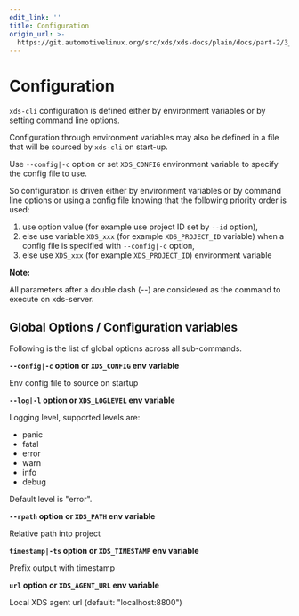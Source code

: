 ```yaml
---
edit_link: ''
title: Configuration
origin_url: >-
  https://git.automotivelinux.org/src/xds/xds-docs/plain/docs/part-2/3_xds-cli/2_config.md?h=master
---
```


<!-- WARNING: This file is generated by fetch_docs.js using /home/boron/Documents/AGL/docs-webtemplate/site/_data/tocs/devguides/master/xds-docs-guides-devguides-book.yml -->

# Configuration

`xds-cli` configuration is defined either by environment variables or by
setting command line options.

Configuration through environment variables may also be defined in a file that
will be sourced by `xds-cli` on start-up.

Use `--config|-c` option or set `XDS_CONFIG` environment variable to specify the config file to use.

So configuration is driven either by environment variables or by command line
options or using a config file knowing that the following priority order is used:

1. use option value (for example use project ID set by `--id` option),
1. else use variable `XDS_xxx` (for example `XDS_PROJECT_ID` variable) when a
   config file is specified with `--config|-c` option,
1. else use `XDS_xxx` (for example `XDS_PROJECT_ID`) environment variable

<!-- section-note -->
**Note:**

All parameters after a double dash (--) are considered as the command
to execute on xds-server.
<!-- end-section-note -->

## Global Options / Configuration variables

Following is the list of global options across all sub-commands.

__`--config|-c` option or `XDS_CONFIG` env variable__

Env config file to source on startup

__`--log|-l` option or `XDS_LOGLEVEL` env variable__

Logging level, supported levels are:

- panic
- fatal
- error
- warn
- info
- debug

Default level is "error".

**`--rpath` option or `XDS_PATH` env variable**

Relative path into project

**`timestamp|-ts` option or `XDS_TIMESTAMP` env variable**

Prefix output with timestamp

**`url` option or `XDS_AGENT_URL` env variable**

Local XDS agent url (default: "localhost:8800")
